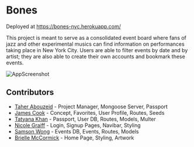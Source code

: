 # Bones

Deployed at https://bones-nyc.herokuapp.com/

This project is meant to serve as a consolidated event board where fans of jazz and other experimental musics can find information on performances taking place in New York City. Users are able to filter events by date and by artist; they are also able to create their own accounts and bookmark these events.

![AppScreenshot](./client/src/assets/app_screenshot.png)

## Contributors
- [Taher Abouzeid](https://github.com/tabouzeid) - Project Manager, Mongoose Server, Passport
- [James Cook](https://github.com/jamescook98) - Concept, Favorites, User Profile, Routes, Seeds
- [Tatyana Khan](https://github.com/khantatyana) - Passport, User DB, Routes, Models, Multer
- [Nicole Graiff](https://github.com/keycole) - Login, Signup Pages, Navibar, Styling
- [Samson Wong](https://github.com/swong452) - Events DB, Events, Routes, Models
- [Brielle McCormick](https://github.com/BMccorm) - Home Page, Styling, Artwork
